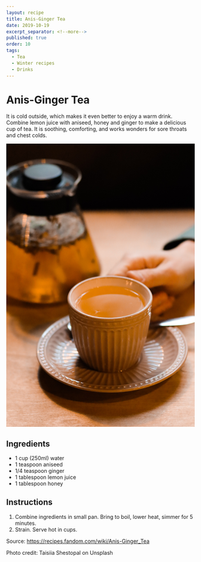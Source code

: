 ```yaml
---
layout: recipe
title: Anis-Ginger Tea
date: 2019-10-19
excerpt_separator: <!--more-->
published: true
order: 10
tags:
  - Tea
  - Winter recipes
  - Drinks
---
```


# Anis-Ginger Tea

It is cold outside, which makes it even better to enjoy a warm drink. Combine lemon juice with aniseed, honey and ginger to make a delicious cup of tea. It is soothing, comforting, and works wonders for sore throats and chest colds.

<!--more-->

[![Tea](/_uploads/tea.jpg)](/_uploads/tea.jpg)

## Ingredients

- 1 cup (250ml) water
- 1 teaspoon aniseed
- 1/4 teaspoon ginger
- 1 tablespoon lemon juice
- 1 tablespoon honey


## Instructions

1. Combine ingredients in small pan. Bring to boil, lower heat, simmer for 5 minutes.
2. Strain. Serve hot in cups.

Source: https://recipes.fandom.com/wiki/Anis-Ginger_Tea

Photo credit: Taisiia Shestopal on Unsplash

